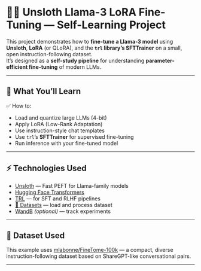 # 🦙🔧 Unsloth Llama-3 LoRA Fine-Tuning — Self-Learning Project

This project demonstrates how to **fine-tune a Llama-3 model** using **Unsloth**, **LoRA** (or QLoRA), and the **`trl` library’s SFTTrainer** on a small, open instruction-following dataset.  
It’s designed as a **self-study pipeline** for understanding **parameter-efficient fine-tuning** of modern LLMs.

---

## 📌 What You’ll Learn

✅ How to:
- Load and quantize large LLMs (4-bit)  
- Apply LoRA (Low-Rank Adaptation)  
- Use instruction-style chat templates  
- Use `trl`’s **SFTTrainer** for supervised fine-tuning  
- Run inference with your fine-tuned model

---

## ⚡️ Technologies Used

- [Unsloth](https://github.com/unslothai/unsloth) — Fast PEFT for Llama-family models  
- [Hugging Face Transformers](https://huggingface.co/docs/transformers)  
- [TRL](https://github.com/huggingface/trl) — for SFT and RLHF pipelines  
- [🤗 Datasets](https://huggingface.co/docs/datasets) — load and process dataset  
- [WandB](https://wandb.ai) *(optional)* — track experiments

---

## 📂 Dataset Used

This example uses [mlabonne/FineTome-100k](https://huggingface.co/datasets/mlabonne/FineTome-100k) — a compact, diverse instruction-following dataset based on ShareGPT-like conversational pairs.

---


